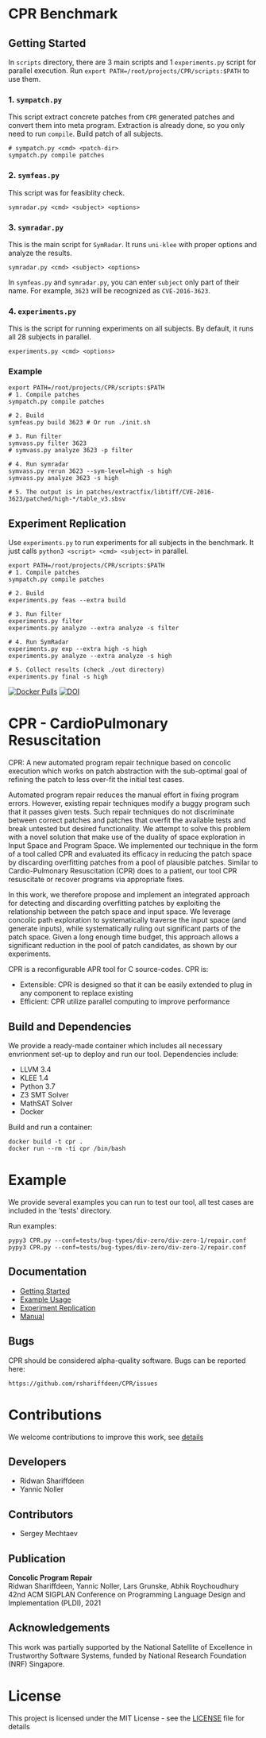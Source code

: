 # CPR Benchmark
## Getting Started
In `scripts` directory, there are 3 main scripts and 1 `experiments.py` script for parallel execution.
Run `export PATH=/root/projects/CPR/scripts:$PATH` to use them.

### 1. `sympatch.py`
This script extract concrete patches from `CPR` generated patches and convert them into meta program. Extraction is already done, so you only need to run `compile`.
Build patch of all subjects.
```shell
# sympatch.py <cmd> <patch-dir>
sympatch.py compile patches
```
### 2. `symfeas.py`
This script was for feasiblity check.
```shell
symradar.py <cmd> <subject> <options>
```

### 3. `symradar.py`
This is the main script for `SymRadar`. It runs `uni-klee` with proper options and analyze the results.
```shell
symradar.py <cmd> <subject> <options>
```

In `symfeas.py` and `symradar.py`, you can enter `subject` only part of their name.
For example, `3623` will be recognized as `CVE-2016-3623`.

### 4. `experiments.py`
This is the script for running experiments on all subjects. By default, it runs all 28 subjects in parallel.
```shell
experiments.py <cmd> <options>
```

### Example

```shell
export PATH=/root/projects/CPR/scripts:$PATH
# 1. Compile patches
sympatch.py compile patches

# 2. Build
symfeas.py build 3623 # Or run ./init.sh

# 3. Run filter
symvass.py filter 3623
# symvass.py analyze 3623 -p filter

# 4. Run symradar
symvass.py rerun 3623 --sym-level=high -s high
symvass.py analyze 3623 -s high

# 5. The output is in patches/extractfix/libtiff/CVE-2016-3623/patched/high-*/table_v3.sbsv
```


## Experiment Replication
Use `experiments.py` to run experiments for all subjects in the benchmark.
It just calls `python3 <script> <cmd> <subject>` in parallel.
```shell
export PATH=/root/projects/CPR/scripts:$PATH
# 1. Compile patches
sympatch.py compile patches

# 2. Build
experiments.py feas --extra build

# 3. Run filter
experiments.py filter
experiments.py analyze --extra analyze -s filter

# 4. Run SymRadar
experiments.py exp --extra high -s high
experiments.py analyze --extra analyze -s high

# 5. Collect results (check ./out directory)
experiments.py final -s high
```


[![Docker Pulls](https://img.shields.io/docker/pulls/rshariffdeen/cpr.svg)](https://hub.docker.com/r/rshariffdeen/cpr) [![DOI](https://zenodo.org/badge/DOI/10.5281/zenodo.4668317.svg)](https://doi.org/10.5281/zenodo.4668317)

# CPR - CardioPulmonary Resuscitation
CPR: A new automated program repair technique based on concolic execution
which works on patch abstraction with the sub-optimal goal of refining the patch to less over-fit
the initial test cases.

Automated program repair reduces the manual effort in fixing program errors.
However, existing repair techniques modify a buggy program such that it passes given tests.
Such repair techniques do not discriminate between correct patches and patches that overfit
the available tests and break untested but desired functionality. We attempt to solve this
problem with a novel solution that make use of the duality of space exploration in Input
Space and Program Space. We implemented our technique in the form of a tool called CPR and
evaluated its efficacy in reducing the patch space by discarding overfitting patches from
a pool of plausible patches. Similar to Cardio-Pulmonary Resuscitation (CPR) does to a
patient, our tool CPR resuscitate or recover programs via appropriate fixes.

In this work, we therefore propose and implement an integrated approach for detecting and discarding
overfitting patches by exploiting the relationship between the patch space and input space.
We leverage concolic path exploration to systematically traverse the input space
(and generate inputs), while systematically ruling out significant parts of the patch space.
Given a long enough time budget, this approach allows a significant reduction in the
pool of patch candidates, as shown by our experiments.

CPR is a reconfigurable APR tool for C source-codes. CPR is:

* Extensible: CPR is designed so that it can be easily extended to plug in any component to replace existing
* Efficient: CPR utilize parallel computing to improve performance




## Build and Dependencies
We provide a ready-made container which includes all necessary envrionment set-up
to deploy and run our tool. Dependencies include:

* LLVM 3.4
* KLEE 1.4
* Python 3.7
* Z3 SMT Solver
* MathSAT Solver
* Docker

Build and run a container:

    docker build -t cpr .
    docker run --rm -ti cpr /bin/bash


# Example
We provide several examples you can run to test our tool, all test cases are included
in the 'tests' directory.

Run examples:

    pypy3 CPR.py --conf=tests/bug-types/div-zero/div-zero-1/repair.conf
    pypy3 CPR.py --conf=tests/bug-types/div-zero/div-zero-2/repair.conf


## Documentation ##

* [Getting Started](doc/GetStart.md)
* [Example Usage](doc/Examples.md)
* [Experiment Replication](experiments/README.md)
* [Manual](doc/Manual.md)


## Bugs ##
CPR should be considered alpha-quality software. Bugs can be reported here:

    https://github.com/rshariffdeen/CPR/issues

# Contributions
We welcome contributions to improve this work, see [details](doc/Contributing.md)

## Developers
* Ridwan Shariffdeen
* Yannic Noller

## Contributors
* Sergey Mechtaev

## Publication ##
**Concolic Program Repair** <br>
Ridwan Shariffdeen, Yannic Noller, Lars Grunske, Abhik Roychoudhury <br>
42nd ACM SIGPLAN Conference on Programming Language Design and Implementation (PLDI), 2021


## Acknowledgements ##
This work was partially supported by the National Satellite of Excellence in Trustworthy Software Systems, funded by National Research Foundation (NRF) Singapore.


# License
This project is licensed under the MIT License - see the [LICENSE](LICENSE) file for details
